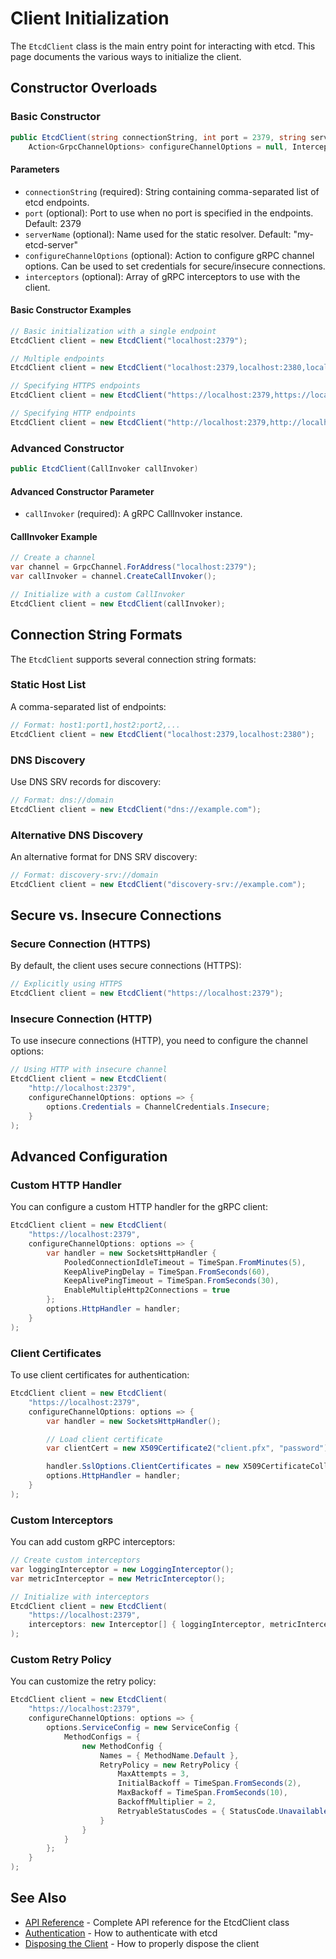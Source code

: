 # Client Initialization

The `EtcdClient` class is the main entry point for interacting with etcd. This page documents the various ways to initialize the client.

## Constructor Overloads

### Basic Constructor

```csharp
public EtcdClient(string connectionString, int port = 2379, string serverName = "my-etcd-server",
    Action<GrpcChannelOptions> configureChannelOptions = null, Interceptor[] interceptors = null)
```

#### Parameters

- `connectionString` (required): String containing comma-separated list of etcd endpoints.
- `port` (optional): Port to use when no port is specified in the endpoints. Default: 2379
- `serverName` (optional): Name used for the static resolver. Default: "my-etcd-server"
- `configureChannelOptions` (optional): Action to configure gRPC channel options. Can be used to set credentials for secure/insecure connections.
- `interceptors` (optional): Array of gRPC interceptors to use with the client.

#### Basic Constructor Examples

```csharp
// Basic initialization with a single endpoint
EtcdClient client = new EtcdClient("localhost:2379");

// Multiple endpoints
EtcdClient client = new EtcdClient("localhost:2379,localhost:2380,localhost:2381");

// Specifying HTTPS endpoints
EtcdClient client = new EtcdClient("https://localhost:2379,https://localhost:2380");

// Specifying HTTP endpoints
EtcdClient client = new EtcdClient("http://localhost:2379,http://localhost:2380");
```

### Advanced Constructor

```csharp
public EtcdClient(CallInvoker callInvoker)
```

#### Advanced Constructor Parameter

- `callInvoker` (required): A gRPC CallInvoker instance.

#### CallInvoker Example

```csharp
// Create a channel
var channel = GrpcChannel.ForAddress("localhost:2379");
var callInvoker = channel.CreateCallInvoker();

// Initialize with a custom CallInvoker
EtcdClient client = new EtcdClient(callInvoker);
```

## Connection String Formats

The `EtcdClient` supports several connection string formats:

### Static Host List

A comma-separated list of endpoints:

```csharp
// Format: host1:port1,host2:port2,...
EtcdClient client = new EtcdClient("localhost:2379,localhost:2380");
```

### DNS Discovery

Use DNS SRV records for discovery:

```csharp
// Format: dns://domain
EtcdClient client = new EtcdClient("dns://example.com");
```

### Alternative DNS Discovery

An alternative format for DNS SRV discovery:

```csharp
// Format: discovery-srv://domain
EtcdClient client = new EtcdClient("discovery-srv://example.com");
```

## Secure vs. Insecure Connections

### Secure Connection (HTTPS)

By default, the client uses secure connections (HTTPS):

```csharp
// Explicitly using HTTPS
EtcdClient client = new EtcdClient("https://localhost:2379");
```

### Insecure Connection (HTTP)

To use insecure connections (HTTP), you need to configure the channel options:

```csharp
// Using HTTP with insecure channel
EtcdClient client = new EtcdClient(
    "http://localhost:2379",
    configureChannelOptions: options => {
        options.Credentials = ChannelCredentials.Insecure;
    }
);
```

## Advanced Configuration

### Custom HTTP Handler

You can configure a custom HTTP handler for the gRPC client:

```csharp
EtcdClient client = new EtcdClient(
    "https://localhost:2379",
    configureChannelOptions: options => {
        var handler = new SocketsHttpHandler {
            PooledConnectionIdleTimeout = TimeSpan.FromMinutes(5),
            KeepAlivePingDelay = TimeSpan.FromSeconds(60),
            KeepAlivePingTimeout = TimeSpan.FromSeconds(30),
            EnableMultipleHttp2Connections = true
        };
        options.HttpHandler = handler;
    }
);
```

### Client Certificates

To use client certificates for authentication:

```csharp
EtcdClient client = new EtcdClient(
    "https://localhost:2379",
    configureChannelOptions: options => {
        var handler = new SocketsHttpHandler();

        // Load client certificate
        var clientCert = new X509Certificate2("client.pfx", "password");

        handler.SslOptions.ClientCertificates = new X509CertificateCollection { clientCert };
        options.HttpHandler = handler;
    }
);
```

### Custom Interceptors

You can add custom gRPC interceptors:

```csharp
// Create custom interceptors
var loggingInterceptor = new LoggingInterceptor();
var metricInterceptor = new MetricInterceptor();

// Initialize with interceptors
EtcdClient client = new EtcdClient(
    "https://localhost:2379",
    interceptors: new Interceptor[] { loggingInterceptor, metricInterceptor }
);
```

### Custom Retry Policy

You can customize the retry policy:

```csharp
EtcdClient client = new EtcdClient(
    "https://localhost:2379",
    configureChannelOptions: options => {
        options.ServiceConfig = new ServiceConfig {
            MethodConfigs = {
                new MethodConfig {
                    Names = { MethodName.Default },
                    RetryPolicy = new RetryPolicy {
                        MaxAttempts = 3,
                        InitialBackoff = TimeSpan.FromSeconds(2),
                        MaxBackoff = TimeSpan.FromSeconds(10),
                        BackoffMultiplier = 2,
                        RetryableStatusCodes = { StatusCode.Unavailable, StatusCode.DeadlineExceeded }
                    }
                }
            }
        };
    }
);
```

## See Also

- [API Reference](client-methods.md) - Complete API reference for the EtcdClient class
- [Authentication](../authentication/index.md) - How to authenticate with etcd
- [Disposing the Client](../index.md#disposing-the-client) - How to properly dispose the client
